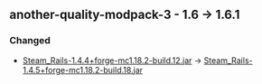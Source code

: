 ## another-quality-modpack-3 - 1.6 -> 1.6.1

### Changed

  * [Steam_Rails-1.4.4+forge-mc1.18.2-build.12.jar](https://www.curseforge.com/minecraft/mc-mods/create-steam-n-rails/files/4726366) -> [Steam_Rails-1.4.5+forge-mc1.18.2-build.18.jar](https://www.curseforge.com/minecraft/mc-mods/create-steam-n-rails/files/4836191)


